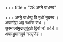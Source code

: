 +++
title = "28 अग्ने बाधस्व"

+++
अग्ने॒ बाध॑स्व॒ वि मृधो॑ नुदस्व ।  
अपामी॑वा॒ अप॒ रक्षाँ॑सि सेध ।  
अ॒स्मात्स॑मु॒द्राद्बृ॑ह॒तो दि॒वो नः॑ ॥44॥  
अ॒पाम्भू॒मान॒मुप॑ नस्सृजे॒ह ।  
